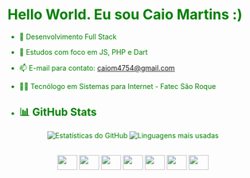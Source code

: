 <div style="color: green">
  <h1>Hello World. Eu sou Caio Martins :)</h1>

- 🔭 Desenvolvimento Full Stack
- 🌱 Estudos com foco em JS, PHP e Dart
- 📫 E-mail para contato: caiom4754@gmail.com
- 🧑‍🎓 Tecnólogo em Sistemas para Internet - Fatec São Roque

- ## 📊 GitHub Stats

<p align="center">
  <img src="https://github-readme-stats.vercel.app/api?username=caiom4754&show_icons=true&theme=ocean_dark&locale=pt-br" alt="Estatísticas do GitHub" />

  <img src="https://github-readme-stats.vercel.app/api/top-langs/?username=caiom4754&layout=compact&theme=ocean_dark&hide=c%2B%2B,c,cmake,Swift,objective-c" alt="Linguagens mais usadas" />
</p>
<br>

<div align="center" >
  <img align="center" height=30 width=40 src="https://cdn.jsdelivr.net/gh/devicons/devicon@latest/icons/javascript/javascript-original.svg" />
  <img align="center" height=30 width=40 src="https://cdn.jsdelivr.net/gh/devicons/devicon@latest/icons/php/php-original.svg" />
  <img align="center" height=30 width=40 src="https://cdn.jsdelivr.net/gh/devicons/devicon@latest/icons/insomnia/insomnia-original.svg" />
  <img align="center" height=30 width=40 src="https://cdn.jsdelivr.net/gh/devicons/devicon@latest/icons/mysql/mysql-original.svg" />
  <img align="center" height=30 width=40 src="https://cdn.jsdelivr.net/gh/devicons/devicon@latest/icons/dart/dart-original.svg" />
  <img align="center" height=30 width=40 src="https://cdn.jsdelivr.net/gh/devicons/devicon@latest/icons/html5/html5-original.svg" />
  <img align="center" height=30 width=40 src="https://cdn.jsdelivr.net/gh/devicons/devicon@latest/icons/bootstrap/bootstrap-original.svg" />
</div>

</div>
